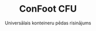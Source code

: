 ---
title: "ConFoot CFU"
subtitle: "Universālais konteineru pēdas risinājums"
mainImage: "/images/products/confoot-cfu-main.jpg"
gallery:
  - "/images/products/confoot-cfu-1.jpg"
  - "/images/products/confoot-cfu-2.jpg"
  - "/images/products/confoot-cfu-3.jpg"
shortDescription: "ConFoot CFU ir universāla konteineru pēda, kas paredzēta daudzpusīgai konteineru apstrādei dažādās vidēs."
technicalDescription: "ConFoot CFU ir izstrādāts no augstas kvalitātes tērauda un aprīkots ar mūsu patentēto bloķēšanas mehānismu, lai nodrošinātu drošu piestiprināšanos konteineru stūru kalpreņiem."
videoID: "HDhFIRA-oZU"
specifications:
  - name: "Svars"
    value: "24 kg"
  - name: "Ielādes spēja"
    value: "34 tonnas"
  - name: "Izmēri"
    value: "45 × 30 × 25 cm"
  - name: "Materiāls"
    value: "Augstas kvalitātes tērauds"
price: "6.350 EUR excl. VAT"
priceVAT: "7.684 EUR VAT included"
pricingNotes: "Pieejamas apjoma atlaides. Lai saņemtu pielāgotus piedāvājumus, sazinieties ar mums."
buyLink: "/contact"
howToUse: |
  1. Novietojiet CFU zem konteineru stūra
  2. Aktivizējiet bloķēšanas mehānismu
  3. Pārbaudiet drošu piestiprināšanos
  4. Atkārtojiet visiem nepieciešamajiem stūriem
benefits:
  - title: "Universāla saderība"
    description: "Darbojas ar visiem standarta kravu konteineriem, neatkarīgi no ražotāja"
  - title: "Ātra uzstādīšana"
    description: "Var uzstādīt ar vienas operātora palīdzību mazāk nekā 5 minūtēs uz vienību"
  - title: "Telpas efektivitāte"
    description: "Kompakts dizains ļauj glabāt ierīci šaurās telpās, kad netiek izmantota"
  - title: "Izmaksu efektivitāte"
    description: "Samazina nepieciešamību pēc specializētas celšanas iekārtas, tādējādi ietaupot darbības izmaksas"
  - title: "Daudzpusīgas pielietojuma iespējas"
    description: "Lietojams dažādās nozarēs, tostarp loģistikā, ražošanā un būvniecībā"
  - title: "Uzlabota darba plūsma"
    description: "Vienkāršo konteineru apstrādes procesus, uzlabojot darbības efektivitāti"
articleContent: |
  ## Kas ir ConFoot CFU?

  ConFoot CFU ir universāls konteineru pēdas risinājums, kas radīts, lai nodrošinātu maksimālu daudzpusību un savietojamību ar dažādu tipu konteineriem. Šis inovatīvais sistēma piedāvā uzticamu un efektīvu veidu, kā apstrādāt konteinerus bez nepieciešamības izmantot smago tehniku vai specializētas iekārtas. CFU modelis izceļas ar spēju darbotos ar gandrīz jebkuru standarta kravu konteineru, padarot to par ideālu izvēli uzņēmumiem, kas strādā ar dažādu tipu konteineriem.

  ## Kā tas darbojas

  ConFoot CFU tiek piestiprināts tieši pie konteineru stūru kalpreņiem, nodrošinot stabilu pamatu iekraušanai, izkraušanai un pagaidu glabāšanai. Tā universālais dizains garantē savietojamību ar gandrīz visiem standarta kravu konteineriem, padarot to par ideālu risinājumu uzņēmumiem, kas strādā ar dažādiem konteineru tipiem. Sistēmas vienkāršā piestiprināšanas mehānika ļauj ātri uzstādīt un noņemt CFU, būtiski samazinot laiku un resursus, kas nepieciešami konteineru apstrādes operācijām.

  ## Kā darbojas ConFoot CFU

  ### Galvenā mehānika

  ConFoot CFU izmanto inovatīvu universālo piestiprināšanas sistēmu, kas droši savieno ar konteineru stūru kalpreņiem neatkarīgi no ražotāja. Šī daudzpusība tiek sasniegta ar īpaši izstrādātu saspriegšanas mehānismu, kas pielāgojas dažādām stūru kalpreņu konfigurācijām. Izgatavots no augstas kvalitātes tērauda, katrs elements nodrošina izcilu izturību, vienlaikus paliekot viegli pārvaldāmam, lai vienu operāciju varētu veikt viens operātors.

  Piestiprināšanas process ir vienkāršs un prasa minimālu apmācību. Operātori var novietot CFU zem konteineru stūra, ieslēgt bloķēšanas mehānismu un pārbaudīt drošu piestiprināšanos pirms turpināšanas. Šī vienkāršība ļauj ātri uzstādīt CFU dažādās darba vidēs, sākot no aizņemtiem ostām līdz attāliem būvlaukumiem.

  ### Mehānikas priekšrocības

  1. **Universāla pielietojamība**: CFU pielāgojamais dizains darbojas ar konteineriem no visiem vadošajiem ražotājiem, novēršot savietojamības problēmas.
  2. **Vienkārša ekspluatācija**: Intuitīvā piestiprināšanas sistēma ir viegli apgūt, tādējādi samazinot apmācību laikus un operacionālās kļūdas.
  3. **Laika efektivitāte**: Konteineru apstrādes operācijas tiek pabeigtas daļā no laika, kas nepieciešams tradicionālām metodēm, kurās izmanto smago tehniku.
  4. **Resursu optimizācija**: Samazinot atkarību no specializētām iekārtām, CFU nodrošina efektīvāku resursu izmantošanu.

  CFU mehānika ir nozīmīgs sasniegums konteineru apstrādes tehnoloģijā, piedāvājot risinājumu, kas apvieno daudzpusību, vienkāršību un efektivitāti vienā produktā.

  ## ConFoot CFU pielietojums

  ### Daudzveidīgas loģistikas operācijas
  ConFoot CFU izceļas dažādu loģistikas operāciju vidū, kur regulāri tiek apstrādāti dažāda veida konteineri. Tā universālā savietojamība padara to īpaši vērtīgu multimodālajos transporta mezglos, kur sanāk konteineri no dažādiem ražotājiem un kravu līnijām. Sistēmas spēja darboties ar dažāda veida konteineriem novērš nepieciešamību pēc vairākiem specializētiem risinājumiem, vienkāršojot operācijas un samazinot iekārtu izmaksas.

  ### Mazākās izplatīšanas centri
  Mazākiem izplatīšanas centriem, kuriem nav iespējams attaisnot pastāvīgu konteineru apstrādes iekārtu iegādi, ConFoot CFU nodrošina ideālu risinājumu. Tā pārnēsājamā daba un vienkāršā ekspluatācija ļauj šīm iestādēm efektīvi pārvaldīt konteineru piegādes, nemaksājot par dārgām infrastruktūrām. Šī pieejamība atver jaunas iespējas uzņēmumiem, kuri vēlas paplašināt savas izplatīšanas iespējas bez būtiskiem kapitāla izdevumiem.

  ### Ražošanas objekti
  Ražošanas objekti gūst labumu no CFU spējas veidot elastīgus ražošanas izkārtojumus. Nodrošinot konteineru precīzu novietojumu, sistēma veicina just-in-time krājumu pārvaldību un efektīvus ražošanas procesus. Konteineru ātra pārvietošana arī atbalsta agilus ražošanas procesus, kas prasa biežas darba vides un resursu sadales pārkonfigurēšanas iespējas.

  ConFoot CFU pielāgojamība padara to par neatņemamu instrumentu modernajās loģistikas un ražošanas operācijās, nodrošinot nepieciešamo elastību, lai atbilstu mainīgajām tirgus prasībām un operacionālajām vajadzībām.

  ### Priekšrocības un ierobežojumi

  #### Priekšrocības

  ConFoot CFU piedāvā būtiskas priekšrocības konteineru apstrādes operācijās. Tā universālā savietojamība novērš nepieciešamību pēc vairākiem specializētiem risinājumiem, tādējādi samazinot iekārtu izmaksas un vienkāršojot krājumu pārvaldību. Sistēmas mobilitāte ļauj to izmantot dažādās vietās, nodrošinot darbības elastību, ar ko fiksētas iekārtas nevar konkurēt. Turklāt CFU vienkāršā ekspluatācija samazina apmācību prasības un ļauj ātri ieviest risinājumu jaunās vidēs. Izturīgā konstrukcija nodrošina ilgtermiņa uzticamību, kamēr kompaktais dizains minimizē glabāšanas prasības, kad sistēma netiek izmantota.

  #### Ierobežojumi

  Neskatoties uz tās daudzpusību, ConFoot CFU ir arī daži ierobežojumi, kas jāņem vērā. Sistēmas manuālā daba var nebūt piemērota augsta apjoma operācijām, kur automatizēti risinājumi varētu būt efektīvāki. Lai gan CFU būtiski samazina nepieciešamību pēc smagas tehnikas, tas pilnībā to neaizstāj visos konteineru apstrādes scenārijos. Papildus tam ļoti nevienmērīga virsma var radīt izaicinājumus stabilai uzstādīšanai, kas dažos gadījumos prasa papildu vietas sagatavošanu. Šos faktorus jāizvērtē, apsverot CFU piemērotību konkrētām darba vidēm.

  ## Nākotnes attīstība

  ### Plānotie uzlabojumi
  ConFoot CFU turpina attīstīties ar vairākiem plānotiem uzlabojumiem nākotnē. Izstrādes centri ir vērsti uz katra elementa svara samazināšanu, vienlaikus saglabājot vai palielinot ielādes spēju. Tiek pētītas materiālu zinātnes inovācijas, lai iekļautu modernus kompozītmateriālus ar izcilu stiprības un svara attiecību. Turklāt tiek plānotas ergonomiskas izmaiņas, lai vēl vairāk vienkāršotu piestiprināšanas procesu un samazinātu operātoru nogurumu ilgstošas ekspluatācijas laikā.

  ### Integrācijas iespējas
  Nākotnes ConFoot CFU versijās tiks iekļautas uzlabotas integrācijas iespējas ar noliktavu pārvaldības sistēmām un loģistikas izsekošanas platformām. Tiek izstrādāti digitālie sensori, kas reāllaikā monitorēs ielādes sadalījumu un stabilitāti, nodrošinot vērtīgus datus drošības un efektivitātes optimizācijai. Šīs inteliģentās funkcijas ļaus CFU kļūt par daļu no savienotā loģistikas ekosistēmas, atbalstot datu virzītu lēmumu pieņemšanu un prognozēto apkopes grafikus.

  Pastāvīgās attīstības pasākumi nodrošina, ka ConFoot CFU turpinās atbilst mainīgajām loģistikas un ražošanas industrijas prasībām, saglabājot savu pozīciju kā vadošs risinājums daudzpusīgai konteineru apstrādei.
---